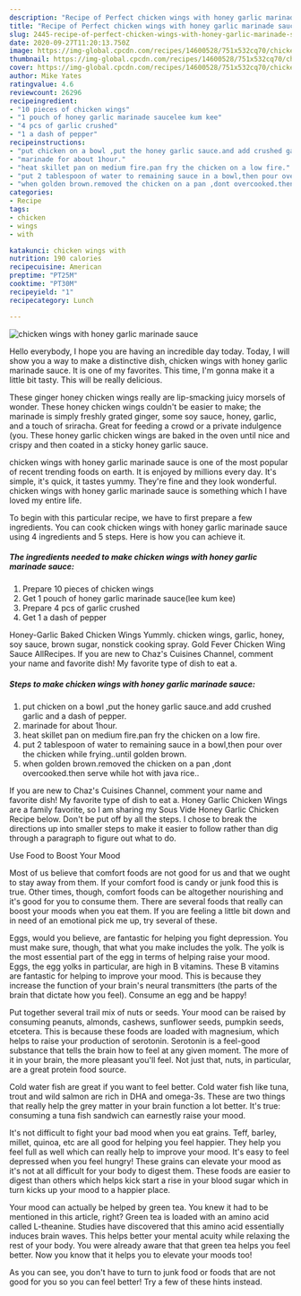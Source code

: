```yaml
---
description: "Recipe of Perfect chicken wings with honey garlic marinade sauce"
title: "Recipe of Perfect chicken wings with honey garlic marinade sauce"
slug: 2445-recipe-of-perfect-chicken-wings-with-honey-garlic-marinade-sauce
date: 2020-09-27T11:20:13.750Z
image: https://img-global.cpcdn.com/recipes/14600528/751x532cq70/chicken-wings-with-honey-garlic-marinade-sauce-recipe-main-photo.jpg
thumbnail: https://img-global.cpcdn.com/recipes/14600528/751x532cq70/chicken-wings-with-honey-garlic-marinade-sauce-recipe-main-photo.jpg
cover: https://img-global.cpcdn.com/recipes/14600528/751x532cq70/chicken-wings-with-honey-garlic-marinade-sauce-recipe-main-photo.jpg
author: Mike Yates
ratingvalue: 4.6
reviewcount: 26296
recipeingredient:
- "10 pieces of chicken wings"
- "1 pouch of honey garlic marinade saucelee kum kee"
- "4 pcs of garlic crushed"
- "1 a dash of pepper"
recipeinstructions:
- "put chicken on a bowl ,put the honey garlic sauce.and add crushed garlic and a dash of pepper."
- "marinade for about 1hour."
- "heat skillet pan on medium fire.pan fry the chicken on a low fire."
- "put 2 tablespoon of water to remaining sauce in a bowl,then pour over the chicken while frying..until golden brown."
- "when golden brown.removed the chicken on a pan ,dont overcooked.then serve while hot with java rice.."
categories:
- Recipe
tags:
- chicken
- wings
- with

katakunci: chicken wings with 
nutrition: 190 calories
recipecuisine: American
preptime: "PT25M"
cooktime: "PT30M"
recipeyield: "1"
recipecategory: Lunch

---
```



![chicken wings with honey garlic marinade sauce](https://img-global.cpcdn.com/recipes/14600528/751x532cq70/chicken-wings-with-honey-garlic-marinade-sauce-recipe-main-photo.jpg)

Hello everybody, I hope you are having an incredible day today. Today, I will show you a way to make a distinctive dish, chicken wings with honey garlic marinade sauce. It is one of my favorites. This time, I'm gonna make it a little bit tasty. This will be really delicious.

These ginger honey chicken wings really are lip-smacking juicy morsels of wonder. These honey chicken wings couldn&#39;t be easier to make; the marinade is simply freshly grated ginger, some soy sauce, honey, garlic, and a touch of sriracha. Great for feeding a crowd or a private indulgence (you. These honey garlic chicken wings are baked in the oven until nice and crispy and then coated in a sticky honey garlic sauce.

chicken wings with honey garlic marinade sauce is one of the most popular of recent trending foods on earth. It is enjoyed by millions every day. It's simple, it's quick, it tastes yummy. They're fine and they look wonderful. chicken wings with honey garlic marinade sauce is something which I have loved my entire life.


To begin with this particular recipe, we have to first prepare a few ingredients. You can cook chicken wings with honey garlic marinade sauce using 4 ingredients and 5 steps. Here is how you can achieve it.

<!--inarticleads1-->

##### The ingredients needed to make chicken wings with honey garlic marinade sauce:

1. Prepare 10 pieces of chicken wings
1. Get 1 pouch of honey garlic marinade sauce(lee kum kee)
1. Prepare 4 pcs of garlic crushed
1. Get 1 a dash of pepper


Honey-Garlic Baked Chicken Wings Yummly. chicken wings, garlic, honey, soy sauce, brown sugar, nonstick cooking spray. Gold Fever Chicken Wing Sauce AllRecipes. If you are new to Chaz&#39;s Cuisines Channel, comment your name and favorite dish! My favorite type of dish to eat a. 

<!--inarticleads2-->

##### Steps to make chicken wings with honey garlic marinade sauce:

1. put chicken on a bowl ,put the honey garlic sauce.and add crushed garlic and a dash of pepper.
1. marinade for about 1hour.
1. heat skillet pan on medium fire.pan fry the chicken on a low fire.
1. put 2 tablespoon of water to remaining sauce in a bowl,then pour over the chicken while frying..until golden brown.
1. when golden brown.removed the chicken on a pan ,dont overcooked.then serve while hot with java rice..


If you are new to Chaz&#39;s Cuisines Channel, comment your name and favorite dish! My favorite type of dish to eat a. Honey Garlic Chicken Wings are a family favorite, so I am sharing my Sous Vide Honey Garlic Chicken Recipe below. Don&#39;t be put off by all the steps. I chose to break the directions up into smaller steps to make it easier to follow rather than dig through a paragraph to figure out what to do. 

Use Food to Boost Your Mood


Most of us believe that comfort foods are not good for us and that we ought to stay away from them. If your comfort food is candy or junk food this is true. Other times, though, comfort foods can be altogether nourishing and it's good for you to consume them. There are several foods that really can boost your moods when you eat them. If you are feeling a little bit down and in need of an emotional pick me up, try several of these.

Eggs, would you believe, are fantastic for helping you fight depression. You must make sure, though, that what you make includes the yolk. The yolk is the most essential part of the egg in terms of helping raise your mood. Eggs, the egg yolks in particular, are high in B vitamins. These B vitamins are fantastic for helping to improve your mood. This is because they increase the function of your brain's neural transmitters (the parts of the brain that dictate how you feel). Consume an egg and be happy!

Put together several trail mix of nuts or seeds. Your mood can be raised by consuming peanuts, almonds, cashews, sunflower seeds, pumpkin seeds, etcetera. This is because these foods are loaded with magnesium, which helps to raise your production of serotonin. Serotonin is a feel-good substance that tells the brain how to feel at any given moment. The more of it in your brain, the more pleasant you'll feel. Not just that, nuts, in particular, are a great protein food source.

Cold water fish are great if you want to feel better. Cold water fish like tuna, trout and wild salmon are rich in DHA and omega-3s. These are two things that really help the grey matter in your brain function a lot better. It's true: consuming a tuna fish sandwich can earnestly raise your mood. 

It's not difficult to fight your bad mood when you eat grains. Teff, barley, millet, quinoa, etc are all good for helping you feel happier. They help you feel full as well which can really help to improve your mood. It's easy to feel depressed when you feel hungry! These grains can elevate your mood as it's not at all difficult for your body to digest them. These foods are easier to digest than others which helps kick start a rise in your blood sugar which in turn kicks up your mood to a happier place.

Your mood can actually be helped by green tea. You knew it had to be mentioned in this article, right? Green tea is loaded with an amino acid called L-theanine. Studies have discovered that this amino acid essentially induces brain waves. This helps better your mental acuity while relaxing the rest of your body. You were already aware that that green tea helps you feel better. Now you know that it helps you to elevate your moods too!

As you can see, you don't have to turn to junk food or foods that are not good for you so you can feel better! Try  a few  of  these  hints  instead.


